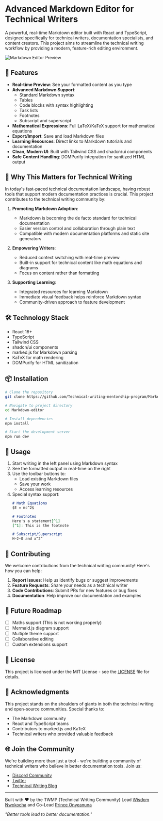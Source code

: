 # Advanced Markdown Editor for Technical Writers

A powerful, real-time Markdown editor built with React and TypeScript, designed specifically for technical writers, documentation specialists, and content creators. This project aims to streamline the technical writing workflow by providing a modern, feature-rich editing environment.

![Markdown Editor Preview](https://github.com/user-attachments/assets/b3ac3667-f081-41b3-9ba4-29578a12ccb8)

## 🌟 Features

- **Real-time Preview**: See your formatted content as you type
- **Advanced Markdown Support**:
  - Standard Markdown syntax
  - Tables
  - Code blocks with syntax highlighting
  - Task lists
  - Footnotes
  - Subscript and superscript
- **Mathematical Expressions**: Full LaTeX/KaTeX support for mathematical equations
- **Export/Import**: Save and load Markdown files
- **Learning Resources**: Direct links to Markdown tutorials and documentation
- **Clean, Modern UI**: Built with Tailwind CSS and shadcn/ui components
- **Safe Content Handling**: DOMPurify integration for sanitized HTML output

## 🚀 Why This Matters for Technical Writing

In today's fast-paced technical documentation landscape, having robust tools that support modern documentation practices is crucial. This project contributes to the technical writing community by:

1. **Promoting Markdown Adoption**: 
   - Markdown is becoming the de facto standard for technical documentation
   - Easier version control and collaboration through plain text
   - Compatible with modern documentation platforms and static site generators

2. **Empowering Writers**:
   - Reduced context switching with real-time preview
   - Built-in support for technical content like math equations and diagrams
   - Focus on content rather than formatting

3. **Supporting Learning**:
   - Integrated resources for learning Markdown
   - Immediate visual feedback helps reinforce Markdown syntax
   - Community-driven approach to feature development

## 🛠️ Technology Stack

- React 18+
- TypeScript
- Tailwind CSS
- shadcn/ui components
- marked.js for Markdown parsing
- KaTeX for math rendering
- DOMPurify for HTML sanitization

## 📦 Installation

```bash
# Clone the repository
git clone https://github.com/Technical-writing-mentorship-program/Markdown-editor.git

# Navigate to project directory
cd Markdown-editor

# Install dependencies
npm install

# Start the development server
npm run dev
```

## 🔧 Usage

1. Start writing in the left panel using Markdown syntax
2. See the formatted output in real-time on the right
3. Use the toolbar buttons to:
   - Load existing Markdown files
   - Save your work
   - Access learning resources
4. Special syntax support:
   ```markdown
   # Math Equations
   $E = mc^2$

   # Footnotes
   Here's a statement[^1]
   [^1]: This is the footnote

   # Subscript/Superscript
   H~2~O and x^2^
   ```

## 🤝 Contributing

We welcome contributions from the technical writing community! Here's how you can help:

1. **Report Issues**: Help us identify bugs or suggest improvements
2. **Feature Requests**: Share your needs as a technical writer
3. **Code Contributions**: Submit PRs for new features or bug fixes
4. **Documentation**: Help improve our documentation and examples

## 🎯 Future Roadmap

- [ ] Maths support (This is not working properly)
- [ ] Mermaid.js diagram support
- [ ] Multiple theme support
- [ ] Collaborative editing
- [ ] Custom extensions support

## 📄 License

This project is licensed under the MIT License - see the [LICENSE](LICENSE) file for details.

## 🙏 Acknowledgments

This project stands on the shoulders of giants in both the technical writing and open-source communities. Special thanks to:

- The Markdown community
- React and TypeScript teams
- Contributors to marked.js and KaTeX
- Technical writers who provided valuable feedback

## 🌐 Join the Community

We're building more than just a tool - we're building a community of technical writers who believe in better documentation tools. Join us:

- [Discord Community](https://discord.gg/AkW3DutW)
- [Twitter](https://x.com/TechnicalWriti6)
- [Technical Writing Blog](https://technicalwritingmp.com/blog/)

---

Built with ❤️ by the TWMP (Technical Writing Community) Lead [Wisdom Nwokocha](https://www.linkedin.com/in/wisdom-nwokocha-76212a77/) and Co-Lead [Prince Onyeanuna](https://www.linkedin.com/in/prince-onyeanuna-607352246/) 

*"Better tools lead to better documentation."*
